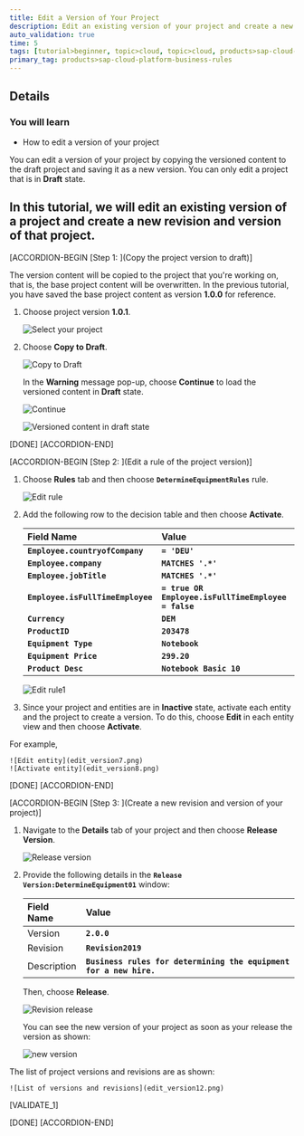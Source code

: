 ```yaml
---
title: Edit a Version of Your Project
description: Edit an existing version of your project and create a new revision of your project.
auto_validation: true
time: 5
tags: [tutorial>beginner, topic>cloud, topic>cloud, products>sap-cloud-platform, products>sap-cloud-platform-for-the-cloud-foundry-environment]
primary_tag: products>sap-cloud-platform-business-rules
---
```


## Details
### You will learn
  - How to edit a version of your project

You can edit a version of your project by copying the versioned content to the draft project and saving it as a new version. You can only edit a project that is in **Draft** state.

In this tutorial, we will edit an existing version of a project and create a new revision and version of that project.
---

[ACCORDION-BEGIN [Step 1: ](Copy the project version to draft)]

The version content will be copied to the project that you're working on, that is, the base project content will be overwritten. In the previous tutorial, you have saved the base project content as version **1.0.0** for reference.

1. Choose project version **1.0.1**.

    ![Select your project](edit_version1.png)

2. Choose **Copy to Draft**.

    ![Copy to Draft](edit_version2.png)

    In the **Warning** message pop-up, choose **Continue** to load the versioned content in **Draft** state.

    ![Continue](edit_version3.png)

    ![Versioned content in draft state](edit_version4.png)

[DONE]
[ACCORDION-END]

[ACCORDION-BEGIN [Step 2: ](Edit a rule of the project version)]

1. Choose **Rules** tab and then choose **`DetermineEquipmentRules`** rule.

    ![Edit rule](edit_version5.png)

2. Add the following row to the decision table and then choose **Activate**.

    |  Field Name     | Value
    |  :------------- | :-------------
    |  **`Employee.countryofCompany`**   | **`= 'DEU'`**
    |  **`Employee.company`**   | **`MATCHES '.*'`**
    |  **`Employee.jobTitle`**   | **`MATCHES '.*'`**
    |  **`Employee.isFullTimeEmployee`**   | **`= true OR Employee.isFullTimeEmployee = false`**
    |  **`Currency`**   | **`DEM`**
    |  **`ProductID`**   | **`203478`**
    |  **`Equipment Type`**   | **`Notebook`**
    |  **`Equipment Price`**   | **`299.20`**
    |  **`Product Desc`**   | **`Notebook Basic 10`**

    ![Edit rule1](edit_version6.png)

3. Since your project and entities are in **Inactive** state, activate each entity and the project to create a version. To do this, choose **Edit** in each entity view and then choose **Activate**.

For example,

    ![Edit entity](edit_version7.png)
    ![Activate entity](edit_version8.png)

[DONE]
[ACCORDION-END]


[ACCORDION-BEGIN [Step 3: ](Create a new revision and version of your project)]

1. Navigate to the **Details** tab of your project and then choose **Release Version**.

    ![Release version](edit_version9.png)

2. Provide the following details in the **`Release Version:DetermineEquipment01`** window:

    |  Field Name     | Value
    |  :------------- | :-------------
    |  Version           | **`2.0.0`**
    |  Revision         | **`Revision2019`**
    |  Description    | **`Business rules for determining the equipment for a new hire.`**

    Then, choose **Release**.

    ![Revision release](edit_version10.png)

    You can see the new version of your project as soon as your release the version as shown:

    ![new version](edit_version11.png)

The list of project versions and revisions are as shown:

    ![List of versions and revisions](edit_version12.png)

[VALIDATE_1]

[DONE]
[ACCORDION-END]
